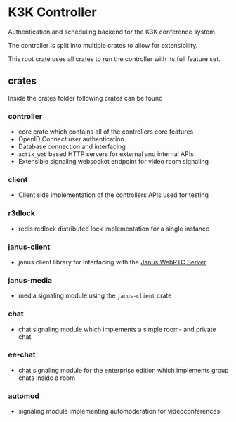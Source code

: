 # K3K Controller

Authentication and scheduling backend for the K3K conference system.

The controller is split into multiple crates to allow for extensibility.

This root crate uses all crates to run the controller with its full feature set.

## crates

Inside the crates folder following crates can be found

### controller

- core crate which contains all of the controllers core features
- OpenID Connect user authentication
- Database connection and interfacing
- `actix_web` based HTTP servers for external and internal APIs
- Extensible signaling websocket endpoint for video room signaling

### client

- Client side implementation of the controllers APIs used for testing

### r3dlock

- redis redlock distributed lock implementation for a single instance

### janus-client

- janus client library for interfacing with the [Janus WebRTC Server](https://janus.conf.meetecho.com/)

### janus-media

- media signaling module using the `janus-client` crate

### chat

- chat signaling module which implements a simple room- and private chat

### ee-chat

- chat signaling module for the enterprise edition which implements group chats inside a room

### automod

- signaling module implementing automoderation for videoconferences
